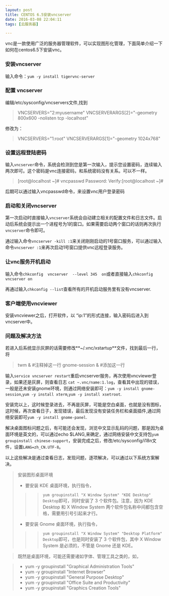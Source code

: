 ```yaml
---
layout: post
title: CENTOS 6.5安装vncserver
date: 2016-03-08 22:04:11
tags: [云服务器]

---
```

vnc是一款使用广泛的服务器管理软件，可以实现图形化管理，下面简单介绍一下如何在centos6.5下安装vnc。

### 安装vncserver 

输入命令：`yum -y install tigervnc-server`

### 配置 vncserver  

编辑/etc/sysconfig/vncservers文件,找到

> VNCSERVERS="2:myusername"
> VNCSERVERARGS[2]="-geometry 800x600 -nolisten tcp -localhost"

修改为：

> VNCSERVERS="1:root"
> VNCSERVERARGS[1]="-geometry 1024x768" <!-- more -->

### 设置远程登陆密码

输入`vncserver`命令，系统会检测到您是第一次输入，提示您设置密码，连续输入两次即可。这个密码是vnc连接密码，和系统密码没有关系。可以不一样。

> [root@localhost ~]# vncpasswd Password:
> Verify:[root@localhost ~]# 

后期可以通过输入vncpasswd命令，来设置vnc用户登录密码

### 启动和关闭vncserver

第一次启动时直接输入`vncserver`系统会自动建立相关的配置文件和日志文件。启动后系统会提示出一个进程号为1的窗口。如果需要启动两个窗口的话则再次执行`vncserver`命令即可。

通过输入命令`vncserver -kill :1`来关闭刚刚启动的1号窗口服务，可以通过输入命令`vncserver :1`来再次启动1号窗口提供vnc远程登录服务。

### 让vnc服务开机启动

输入命令`chkconfig  vncserver  --level 345  on`或者直接输入`chkconfig vncserver on`

再通过输入`chkconfig --list`查看所有的开机启动服务里有没有vncserver.

### 客户端使用vncviewer 

安装vncviewer之后，打开软件，以 “ip:1”的形式连接，输入密码后进入到vncserver中。 

### 问题及解决方法

若进入后系统显示灰屏的话需要修改**~/.vnc/xstartup**文件，找到最后一行，将

> twm & #注释掉这一行
> gnome-session & #添加这一行

输入`service vncserver restart`重启vncserver服务，再次使用vncviewer登录，如果还是灰屏，则查看日志 `cat ~.vnc/name:1.log`，查看其中出现的错误，一般是还未安装gnome环境，则通过网络安装即可：`yum -y install gnome-session`,`yum -y install xterm`,`yum -y install xsetroot`.

安装完以上，这时候登录进去，不再是灰屏，可能是空白桌面，也就是没有图标，这时候，再次查看日子，发现错误，最后发现没有安装任务栏和桌面插件,通过网络安装即可`yum -y install gnome-panel`.

解决桌面图标问题之后，有可能还会发现，浏览中文显示乱码的问题，那是因为桌面环境是英文的，可以通过echo $LANG,来确定，通过网络安装中文支持包`yum groupinstall chinese-support`，安装完成之后，修改/etc/sysconfig/i18n文件，设置`LANG=zh_CN.UTF-8`。

以上这些解决是通过查看日志，发现问题，逐项解决，可以通过以下系统方案解决。

> 安装图形桌面环境
> * 要安装 KDE 桌面环境，执行指令，
> > > `yum groupinstall "X Window System" "KDE Desktop" Desktop`即可，同时安装了 3 个软件包。注意，因为 KDE Desktop 和  X Window System 两个软件包名称中间都包含空格，需要用引号引起来才行。
> * 要安装 Gnome 桌面环境，执行指令，
> > > `yum groupinstall "X Window System" "Desktop Platform" Desktop`即可，也是同时安装了 3 个软件包，其中 X Window System 是必须的，不管是 Gnome 还是 KDE。

> 既然是桌面环境，可能还需要诸如字体、管理工具之类的，如，

> * yum -y groupinstall "Graphical Administration Tools"
> * yum -y groupinstall "Internet Browser"
> * yum -y groupinstall "General Purpose Desktop"
> * yum -y groupinstall "Office Suite and Productivity"
> * yum -y groupinstall "Graphics Creation Tools"